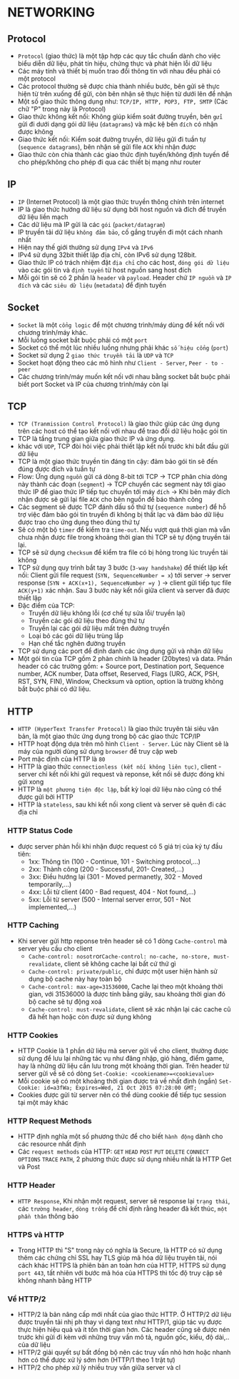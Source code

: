 NETWORKING
===========
Protocol
-------------
- `Protocol` (giao thức) là một tập hợp các quy tắc chuẩn dành cho việc biểu diễn dữ liệu, phát tín hiệu, chứng thực và phát hiện lỗi dữ liệu
- Các máy tính và thiết bị muốn trao đổi thông tin với nhau đều phải có một protocol
- Các protocol thường sẽ được chia thành nhiều bước, bên gửi sẽ thực hiện từ trên xuống để gửi,
còn bên nhận sẽ thực hiện từ dưới lên để nhận
- Một số giao thức thông dụng như: `TCP/IP, HTTP, POP3, FTP, SMTP` (Các chữ "P" trong này là Protocol)
- Giao thức không kết nối: Không giúp kiểm soát đường truyền, bên `gửi` gửi đi dưới dạng gói dữ liệu (`datagrams`) và mặc kệ bên `đích` có nhận được không
- Giao thức kết nối: Kiểm soát đường truyền, dữ liệu gửi đi tuần tự (`sequence datagrams`), bên nhận sẽ gửi file `ACK` khi nhận được
- Giao thức còn chia thành các giao thức định tuyến/không định tuyến để cho phép/không cho phép đi qua các thiết bị mạng như router

IP
--------
- `IP` (Internet Protocol) là một giao thức truyền thông chính trên internet 
- IP là giao thức hướng dữ liệu sử dụng bởi host nguồn và đích để truyền dữ liệu liền mạch
- Các dữ liệu mà IP gửi là các `gói` (`packet/datagram`)
- IP truyền tải dữ liệu `không đảm bảo`, cố gắng truyền đi một cách nhanh nhất
- Hiện nay thế giới thường sử dụng `IPv4` và `IPv6`
- IPv4 sử dụng 32bit thiết lập địa chỉ, còn IPv6 sử dụng 128bit. 
- Giao thức IP có trách nhiệm đặt `địa chỉ` cho các host, `đóng gói dữ liệu` vào các gói tin và `định tuyến` từ host nguồn sang host đích
- Mỗi gói tin sẽ có 2 phần là `header` và `payload`. Header chứ `IP nguồn` và `IP đích` và các `siêu dữ liệu` (`metadata`) để định tuyến

Socket
--------
- `Socket` là một `cổng logic` để một chương trình/máy dùng để kết nối với chương trình/máy khác.
- Mỗi luồng socket bắt buộc phải có một `port` 
- Socket có thể một lúc nhiều luồng nhưng phải khác `số hiệu cổng` (`port`)
- Socket sử dụng 2 `giao thức truyền tải` là `UDP` và `TCP`
- Socket hoạt động theo các mô hình như `Client - Server`, `Peer - to - peer`
- Các chương trình/máy muốn kết nối với nhau bằng socket bắt buộc phải biết port Socket và IP của chương trình/máy còn lại

TCP
---------
- `TCP (Tranmission Control Protocol)` là giao thức giúp các ứng dụng trên các host có thể tạo kết nối với nhau để trao đổi dữ liệu hoặc gói tin
- TCP là tầng trung gian giữa giao thức IP và ứng dụng.
- khác với `UDP`, TCP đòi hỏi việc phải thiết lập kết nối trước khi bắt đầu gửi dữ liệu 
- TCP là một giao thức truyền tin đáng tin cậy: đảm bảo gói tin sẽ đến đúng được đích và tuần tự
- Flow: Ứng dụng `nguồn` gửi cá dòng 8-bit tới TCP -> TCP phân chia dòng này thành các đoạn (`segment`) -> TCP chuyển các segment này tới giao thức IP để  giao thức IP tiếp tục chuyển tới máy `đích` -> Khi bên máy đích nhận được sẽ gửi lại file `ACK` cho bên nguồn để báo thành công
- Các segment sẽ được TCP đánh dấu số thứ tự (`sequence number`) để hỗ trợ việc đảm bảo gói tin truyền đi không bị thất lạc và đảm bảo dữ liệu được trao cho ứng dụng theo đúng thứ tự
- Sẽ có một bộ `timer` để kiểm tra `time-out`. Nếu vượt quá thời gian mà vẫn chưa nhận được file trong khoảng thời gian thì TCP sẽ tự động truyền tải lại.
- TCP sẽ sử dụng `checksum` để kiểm tra file có bị hỏng trong lúc truyền tải không
- TCP sử dụng quy trình bắt tay 3 bước (`3-way handshake`) để thiết lập kết nối: Client gửi file request (`SYN, SequenceNumber = x`) tới server -> server response (`SYN + ACK(x+1), SequenceNumber =y `) -> client gửi tiếp tục file `ACK(y+1)` xác nhận. Sau 3 bước này kết nối giữa client và server đã được thiết lập 
- Đặc điểm của TCP:
	+ Truyền dữ liệu không lỗi (cơ chế tự sửa lỗi/ truyền lại)
	+ Truyền các gói dữ liệu theo đúng thứ tự 
	+ Truyền lại các gói dữ liệu mất trên đường truyền
	+ Loại bỏ các gói dữ liệu trùng lắp
	+ Hạn chế tắc nghẽn đường truyền
- TCP sử dụng các port để định danh các ứng dụng gửi và nhận dữ liệu 
- Một gói tin của TCP gồm 2 phàn chính là header (20bytes) và data. Phần header có các trường gồm: 	+ Source port, Destination port, Sequence number, ACK number, Data offset, Reserved, Flags (URG, ACK, PSH, RST, SYN, FIN), Window, Checksum và option, option là trường không bắt buộc phải có dữ liệu.

HTTP
------------
- `HTTP (HyperText Transfer Protocol)` là giao thức truyên tải siêu văn bản, là một giao thức ứng dụng trong bộ các giao thức TCP/IP
- HTTP hoạt động dựa trên mô hình `Client - Server`. Lúc này Client sẽ là máy của người dùng sử dụng `browser` để truy cập web
- Port mặc định của HTTP là `80`
- HTTP là giao thức `connectionless (kết nối không liên tục)`, client - server chỉ kết nối khi gửi request và reponse, kết nối sẽ được đóng khi gửi xong
- HTTP là `một phương tiện độc lập`, bất kỳ loại dữ liệu nào cũng có thể được gửi bởi HTTP
- HTTP là `stateless`, sau khi kết nối xong client và server sẽ quên đi các địa chỉ

### HTTP Status Code
- được server phản hồi khi nhận được request có 5 giá trị của ký tự đầu tiên:
	+ 1xx: Thông tin (100 - Continue, 101 - Switching protocol,...)
	+ 2xx: Thành công (200 - Successful, 201- Created,...)
	+ 3xx: Điều hướng lại (301 - Moved permanetly, 302 - Moved temporarily,...)
	+ 4xx: Lỗi từ client (400 - Bad request, 404 - Not found,...)
	+ 5xx: Lỗi từ server (500 - Internal server error, 501 - Not implemented,...)
### HTTP Caching
- Khi server gửi http reponse trên header sẽ có 1 dòng `Cache-control` mà server yêu cầu cho client
	+ `Cache-control: nosotr`or`Cache-control: no-cache, no-store, must-revalidate`, client sẽ không cache lại bất cứ thứ gì
	+ `Cache-control: private/public`, chỉ được một user hiện hành sử dụng bộ cache này hay toàn bộ
	+ `Cache-control: max-age=31536000`, Cache lại theo một khoảng thời gian, với 31536000 là được tính bằng giây, sau khoảng thời gian đó bộ cache sẽ tự động xoá
	+ `Cache-control: must-revalidate`, client sẽ xác nhận lại các cache cũ đã hết hạn hoặc còn được sử dụng không 
### HTTP Cookies 
- HTTP Cookie là 1 phần dữ liệu mà server gửi về cho client, thường được sử dụng để lưu lại những tác vụ như đăng nhập, giỏ hàng, điểm game, hay là những dữ liệu cần lưu trong một khoảng thời gian. Trên header từ server gửi về sẽ có dòng `Set-Cookie: <cookiename>=<cookievalue>`
- Mỗi cookie sẽ có một khoảng thời gian được trả về nhất định (ngắn) `Set-Cookie: id=a3fWa; Expires=Wed, 21 Oct 2015 07:28:00 GMT;`
- Cookies được gửi từ server nên có thể dùng cookie để tiếp tục session tại một máy khác
### HTTP Request Methods
- HTTP định nghĩa một số phương thức để cho biết `hành động` dành cho các resource nhất định
- Các `request methods` của HTTP: `GET` `HEAD` `POST` `PUT` `DELETE` `CONNECT` `OPTIONS` `TRACE` `PATH`, 2 phương thức được sử dụng nhiều nhất là HTTP Get và Post
### HTTP Header
- `HTTP Response`, Khi nhận một request, server sẽ response lại `trạng thái`, các `trường header`, `dòng trống` để chỉ định rằng header đã kết thúc, `một phần thân` thông báo 
### HTTPS và HTTP
- Trong HTTP thì "S" trong này có nghĩa là Secure, là HTTP có sử dụng thêm các chứng chỉ SSL hay TLS giúp mã hóa dữ liệu truyên tải, nói cách khác HTTPS là phiên bản an toàn hơn của HTTP, HTTPS sử dụng `port 443`, tất nhiên với bước mã hóa của HTTPS thì tốc độ truy cập sẽ không nhanh bằng HTTP
### Về HTTP/2
- HTTP/2 là bản nâng cấp mới nhất của giao thức HTTP. Ở HTTP/2 dữ liệu được truyền tải nhị ph thay vì dạng text như HTTP/1, giúp tác vụ được thực hiện hiệu quả và ít tốn thời gian hơn. Các header cũng sẽ được nén trước khi gửi đi kèm với những truy vấn mô tả, nguồn gốc, kiểu, độ dài,.. của dữ liệu
- HTTP/2 giải quyết sự bất đồng bộ nên các truy vấn nhỏ hơn hoặc nhanh hơn có thể được xử lý sớm hơn (HTTP/1 theo 1 trật tự)
- HTTP/2 cho phép xử lý nhiều truy vấn giữa server và cl

